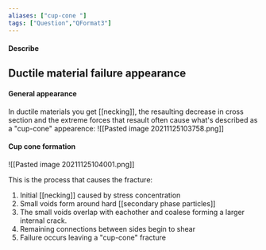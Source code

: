 ```yaml
---
aliases: ["cup-cone "]
tags: ["Question","QFormat3"]
---
```


#### Describe
## Ductile material failure appearance

#### General appearance
In ductile materials you get [[necking]], the resaulting decrease in cross section and the extreme forces that resault often cause what's described as a "cup-cone" appearence:
![[Pasted image 20211125103758.png]]

#### Cup cone formation
![[Pasted image 20211125104001.png]]

This is the process that causes the fracture:
1) Initial [[necking]] caused by stress concentration
2) Small voids form around hard [[secondary phase particles]]
3) The small voids overlap with eachother and coalese forming a larger internal crack.
4) Remaining connections between sides begin to shear
5) Failure occurs leaving a "cup-cone" fracture